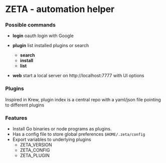 

# ZETA - automation helper


### Possible commands 

- **login**  oauth login with Google

- **plugin** list installed plugins or search
	- **search** 
	- **install** 
	- **list** 

- **web**  start a local server on http://localhost:7777 with UI options


### Plugins

Inspired in Krew, plugin index is a central repo with a yaml/json file pointing to different plugins



### Features
- Install Go binaries or node programs as plugins. 
- Has a config file to store global preferences `$HOME/.zeta/config`
- Export variables to underlying plugins
	- ZETA_VERSION
	- ZETA_CONFIG
	- ZETA_PLUGIN 
<!--stackedit_data:
eyJoaXN0b3J5IjpbLTMyOTYxMzAxNl19
-->